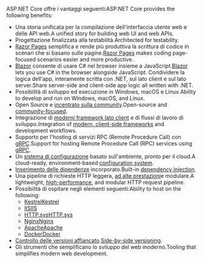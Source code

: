 <span data-ttu-id="b6222-101">ASP.NET Core offre i vantaggi seguenti:</span><span class="sxs-lookup"><span data-stu-id="b6222-101">ASP.NET Core provides the following benefits:</span></span>

* <span data-ttu-id="b6222-102">Una storia unificata per la compilazione dell'interfaccia utente web e delle API web.</span><span class="sxs-lookup"><span data-stu-id="b6222-102">A unified story for building web UI and web APIs.</span></span>
* <span data-ttu-id="b6222-103">Progettazione finalizzata alla testabilità.</span><span class="sxs-lookup"><span data-stu-id="b6222-103">Architected for testability.</span></span>
* <span data-ttu-id="b6222-104">[Razor Pages](xref:razor-pages/index) semplifica e rende più produttiva la scrittura di codice in scenari che si basano sulle pagine.</span><span class="sxs-lookup"><span data-stu-id="b6222-104">[Razor Pages](xref:razor-pages/index) makes coding page-focused scenarios easier and more productive.</span></span>
* <span data-ttu-id="b6222-105">[Blazor](xref:blazor/index) consente di usare C# nel browser insieme a JavaScript.</span><span class="sxs-lookup"><span data-stu-id="b6222-105">[Blazor](xref:blazor/index) lets you use C# in the browser alongside JavaScript.</span></span> <span data-ttu-id="b6222-106">Condividere la logica dell'app, interamente scritta con .NET, sul lato client e sul lato server.</span><span class="sxs-lookup"><span data-stu-id="b6222-106">Share server-side and client-side app logic all written with .NET.</span></span>
* <span data-ttu-id="b6222-107">Possibilità di sviluppo ed esecuzione in Windows, macOS e Linux.</span><span class="sxs-lookup"><span data-stu-id="b6222-107">Ability to develop and run on Windows, macOS, and Linux.</span></span>
* <span data-ttu-id="b6222-108">Open Source e [incentrato sulla community](https://live.asp.net/).</span><span class="sxs-lookup"><span data-stu-id="b6222-108">Open-source and [community-focused](https://live.asp.net/).</span></span>
* <span data-ttu-id="b6222-109">Integrazione di [moderni framework lato client](xref:blazor/index) e di flussi di lavoro di sviluppo.</span><span class="sxs-lookup"><span data-stu-id="b6222-109">Integration of [modern, client-side frameworks](xref:blazor/index) and development workflows.</span></span>
* <span data-ttu-id="b6222-110">Supporto per l'hosting di servizi RPC (Remote Procedure Call) con [gRPC](xref:grpc/index).</span><span class="sxs-lookup"><span data-stu-id="b6222-110">Support for hosting Remote Procedure Call (RPC) services using [gRPC](xref:grpc/index).</span></span>
* <span data-ttu-id="b6222-111">Un [sistema di configurazione](xref:fundamentals/configuration/index) basato sull'ambiente, pronto per il cloud.</span><span class="sxs-lookup"><span data-stu-id="b6222-111">A cloud-ready, environment-based [configuration system](xref:fundamentals/configuration/index).</span></span>
* <span data-ttu-id="b6222-112">[Inserimento delle dipendenze](xref:fundamentals/dependency-injection) incorporato.</span><span class="sxs-lookup"><span data-stu-id="b6222-112">Built-in [dependency injection](xref:fundamentals/dependency-injection).</span></span>
* <span data-ttu-id="b6222-113">Una pipeline di richieste HTTP leggera, [ad alte prestazioni](https://github.com/aspnet/benchmarks)e modulare.</span><span class="sxs-lookup"><span data-stu-id="b6222-113">A lightweight, [high-performance](https://github.com/aspnet/benchmarks), and modular HTTP request pipeline.</span></span>
* <span data-ttu-id="b6222-114">Possibilità di ospitare negli elementi seguenti:</span><span class="sxs-lookup"><span data-stu-id="b6222-114">Ability to host on the following:</span></span>
  * [<span data-ttu-id="b6222-115">Kestrel</span><span class="sxs-lookup"><span data-stu-id="b6222-115">Kestrel</span></span>](xref:fundamentals/servers/kestrel)
  * [<span data-ttu-id="b6222-116">IIS</span><span class="sxs-lookup"><span data-stu-id="b6222-116">IIS</span></span>](xref:host-and-deploy/iis/index)
  * [<span data-ttu-id="b6222-117">HTTP.sys</span><span class="sxs-lookup"><span data-stu-id="b6222-117">HTTP.sys</span></span>](xref:fundamentals/servers/httpsys)
  * [<span data-ttu-id="b6222-118">Nginx</span><span class="sxs-lookup"><span data-stu-id="b6222-118">Nginx</span></span>](xref:host-and-deploy/linux-nginx)
  * [<span data-ttu-id="b6222-119">Apache</span><span class="sxs-lookup"><span data-stu-id="b6222-119">Apache</span></span>](xref:host-and-deploy/linux-apache)
  * [<span data-ttu-id="b6222-120">Docker</span><span class="sxs-lookup"><span data-stu-id="b6222-120">Docker</span></span>](xref:host-and-deploy/docker/index)
* <span data-ttu-id="b6222-121">[Controllo delle versioni affiancato](/dotnet/standard/choosing-core-framework-server#side-by-side-net-versions-per-application-level).</span><span class="sxs-lookup"><span data-stu-id="b6222-121">[Side-by-side versioning](/dotnet/standard/choosing-core-framework-server#side-by-side-net-versions-per-application-level).</span></span>
* <span data-ttu-id="b6222-122">Gli strumenti che semplificano lo sviluppo del web moderno.</span><span class="sxs-lookup"><span data-stu-id="b6222-122">Tooling that simplifies modern web development.</span></span>
